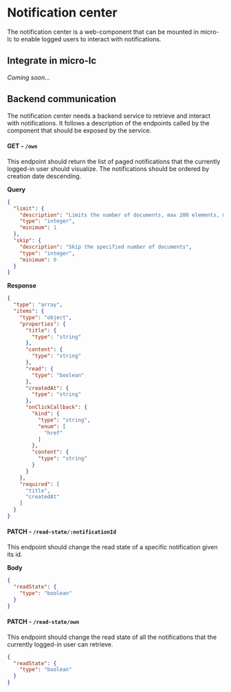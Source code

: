 # Notification center

The notification center is a web-component that can be mounted in micro-lc to enable logged users to interact with notifications.

## Integrate in micro-lc

_Coming soon..._

## Backend communication

The notification center needs a backend service to retrieve and interact with notifications. It follows a description of
the endpoints called by the component that should be exposed by the service.

#### GET - `/own`

This endpoint should return the list of paged notifications that the currently logged-in user should visualize. The notifications
should be ordered by creation date descending.

**Query**

```json
{
  "limit": {
    "description": "Limits the number of documents, max 200 elements, minimum 1",
    "type": "integer",
    "minimum": 1
  },
  "skip": {
    "description": "Skip the specified number of documents",
    "type": "integer",
    "minimum": 0
  }
}
```

**Response**

```json
{
  "type": "array",
  "items": {
    "type": "object",
    "properties": {
      "title": {
        "type": "string"
      },
      "content": {
        "type": "string"
      },
      "read": {
        "type": "boolean"
      },
      "createdAt": {
        "type": "string"
      },
      "onClickCallback": {
        "kind": {
          "type": "string",
          "enum": [
            "href"
          ]
        },
        "content": {
          "type": "string"
        }
      }
    },
    "required": [
      "title",
      "createdAt"
    ]
  }
}
```

#### PATCH - `/read-state/:notificationId`

This endpoint should change the read state of a specific notification given its id.

**Body**

```json
{
  "readState": {
    "type": "boolean"
  }
}
```

#### PATCH - `/read-state/own`

This endpoint should change the read state of all the notifications that the currently logged-in user can retrieve.

```json
{
  "readState": {
    "type": "boolean"
  }
}
```
